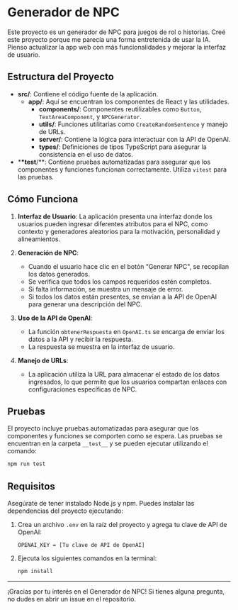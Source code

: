 # Generador de NPC

Este proyecto es un generador de NPC para juegos de rol o historias. Creé este proyecto porque me parecía una forma entretenida de usar la IA. Pienso actualizar la app web con más funcionalidades y mejorar la interfaz de usuario.

## Estructura del Proyecto

- **src/**: Contiene el código fuente de la aplicación.
  - **app/**: Aquí se encuentran los componentes de React y las utilidades.
    - **components/**: Componentes reutilizables como `Button`, `TextAreaComponent`, y `NPCGenerator`.
    - **utils/**: Funciones utilitarias como `CreateRandomSentence` y manejo de URLs.
    - **server/**: Contiene la lógica para interactuar con la API de OpenAI.
    - **types/**: Definiciones de tipos TypeScript para asegurar la consistencia en el uso de datos.
- \***\*test**/\*\*: Contiene pruebas automatizadas para asegurar que los componentes y funciones funcionan correctamente. Utiliza `vitest` para las pruebas.

## Cómo Funciona

1. **Interfaz de Usuario**: La aplicación presenta una interfaz donde los usuarios pueden ingresar diferentes atributos para el NPC, como contexto y generadores aleatorios para la motivación, personalidad y alineamientos.

2. **Generación de NPC**:

   - Cuando el usuario hace clic en el botón "Generar NPC", se recopilan los datos generados.
   - Se verifica que todos los campos requeridos estén completos.
   - Si falta información, se muestra un mensaje de error.
   - Si todos los datos están presentes, se envían a la API de OpenAI para generar una descripción del NPC.

3. **Uso de la API de OpenAI**:

   - La función `obtenerRespuesta` en `OpenAI.ts` se encarga de enviar los datos a la API y recibir la respuesta.
   - La respuesta se muestra en la interfaz de usuario.

4. **Manejo de URLs**:
   - La aplicación utiliza la URL para almacenar el estado de los datos ingresados, lo que permite que los usuarios compartan enlaces con configuraciones específicas de NPC.

## Pruebas

El proyecto incluye pruebas automatizadas para asegurar que los componentes y funciones se comporten como se espera. Las pruebas se encuentran en la carpeta `__test__` y se pueden ejecutar utilizando el comando:

```bash
npm run test
```

## Requisitos

Asegúrate de tener instalado Node.js y npm. Puedes instalar las dependencias del proyecto ejecutando:

1. Crea un archivo `.env` en la raíz del proyecto y agrega tu clave de API de OpenAI:

   ```env
   OPENAI_KEY = [Tu clave de API de OpenAI]
   ```

2. Ejecuta los siguientes comandos en la terminal:
   ```bash
   npm install
   ```

---

¡Gracias por tu interés en el Generador de NPC! Si tienes alguna pregunta, no dudes en abrir un issue en el repositorio.
